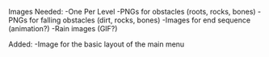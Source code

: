 Images Needed:
  -One Per Level
  -PNGs for obstacles (roots, rocks, bones)
  -PNGs for falling obstacles (dirt, rocks, bones)
  -Images for end sequence (animation?)
  -Rain images (GIF?)

Added:
  -Image for the basic layout of the main menu

